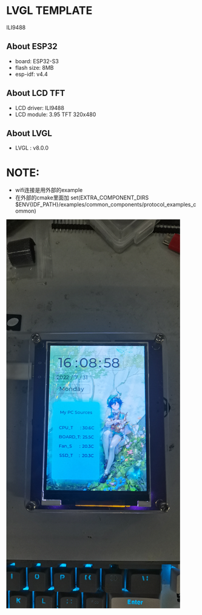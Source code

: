 
# LVGL TEMPLATE  <br>
ILI9488

## About ESP32

* board: ESP32-S3
* flash size: 8MB
* esp-idf: v4.4

## About LCD TFT

* LCD driver: ILI9488
* LCD module: 3.95 TFT  320x480


## About LVGL

* LVGL : v8.0.0

# NOTE:

* wifi连接是用外部的example
* 在外部的cmake里面加 set(EXTRA_COMPONENT_DIRS $ENV{IDF_PATH}/examples/common_components/protocol_examples_common)

![图片加载失败](S3Image.jpg)

